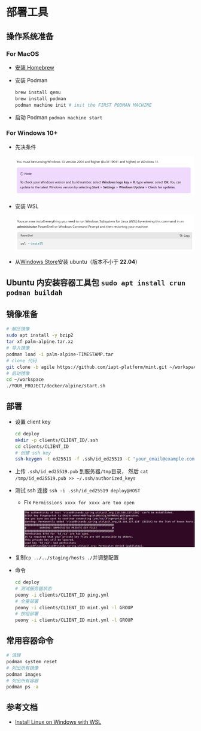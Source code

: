 # 部署工具

## 操作系统准备

### For MacOS

- [安装 Homebrew](https://brew.sh/)
- 安装 Podman

  ```bash
  brew install qemu
  brew install podman
  podman machine init # init the FIRST PODMAN MACHINE
  ```

- 启动 Podman `podman machine start`

### For Windows 10+

- 先决条件

  ![prerequisites](wsl/prerequisites.png)

- 安装 WSL

  ![install](wsl/install.png)

- 从[Windows Store](https://apps.microsoft.com/store/detail/ubuntu/9PDXGNCFSCZV)安装 ubuntu（版本不小于 **22.04**）

## Ubuntu 内安装容器工具包 `sudo apt install crun podman buildah`

## 镜像准备

```bash
# 解压镜像
sudo apt install -y bzip2
tar xf palm-alpine.tar.xz
# 导入镜像
podman load -i palm-alpine-TIMESTAMP.tar
# clone 代码
git clone -b agile https://github.com/iapt-platform/mint.git ~/workspace/YOUR_PROJECT
# 启动镜像
cd ~/workspace
./YOUR_PROJECT/docker/alpine/start.sh
```

## 部署

- 设置 client key

  ```bash
  cd deploy
  mkdir -p clients/CLIENT_ID/.ssh
  cd clients/CLIENT_ID
  # 创建 ssh key
  ssh-keygen -t ed25519 -f .ssh/id_ed25519 -C "your_email@example.com"
  ```

- 上传 `.ssh/id_ed25519.pub` 到服务器`/tmp`目录， 然后 `cat /tmp/id_ed25519.pub >> ~/.ssh/authorized_keys`
- 测试 ssh 连接 `ssh -i .ssh/id_ed25519 deploy@HOST`

  - Fix `Permissions xxxx for xxxx are too open`

    ![too open](ssh/too-open.png)

- 复制`cp ../../staging/hosts ./`并调整配置

- 命令

  ```bash
  cd deploy
  # 测试服务器状态
  peony -i clients/CLIENT_ID ping.yml
  # 全量部署
  peony -i clients/CLIENT_ID mint.yml -l GROUP
  # 按组部署
  peony -i clients/CLIENT_ID mint.yml -l GROUP
  ```

## 常用容器命令

```bash
# 清理
podman system reset
# 列出所有镜像
podman images
# 列出所有容器
podman ps -a
```

## 参考文档

- [Install Linux on Windows with WSL](https://learn.microsoft.com/en-us/windows/wsl/install)
